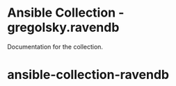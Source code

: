 # Ansible Collection - gregolsky.ravendb

Documentation for the collection.
# ansible-collection-ravendb
